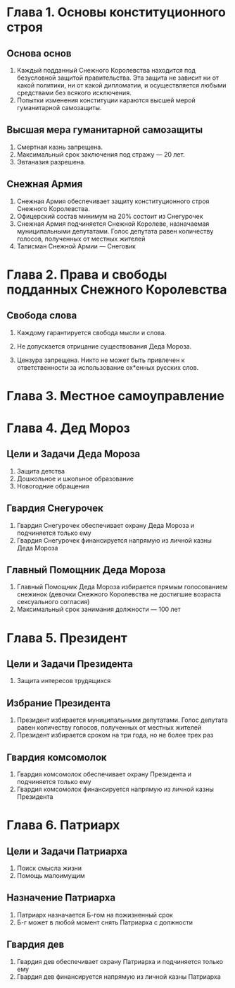 # Глава 1. Основы конституционного строя

## Основа основ

1. Каждый подданный Снежного Королевства находится под безусловной защитой правительства. Эта защита не зависит ни от какой политики, ни от какой дипломатии, и осуществляется любыми средствами без всякого исключения.
2. Попытки изменения конституции караются высшей мерой гуманитарной самозащиты.

## Высшая мера гуманитарной самозащиты

1. Смертная казнь запрещена.
2. Максимальный срок заключения под стражу — 20 лет.
3. Эвтаназия разрешена.

## Снежная Армия

1. Снежная Армия обеспечивает защиту конституционного строя Снежного Королевства.
2. Офицерский состав минимум на 20% состоит из Снегурочек
3. Снежная Армия подчиняется Снежной Королеве, назначаемая муниципальными депутатами. Голос депутата равен количеству голосов, полученных от местных жителей
4. Талисман Снежной Армии — Снеговик

# Глава 2. Права и свободы подданных Снежного Королевства

## Свобода слова

1. Каждому гарантируется свобода мысли и слова.

2. Не допускается отрицание существования Деда Мороза.

3. Цензура запрещена. Никто не может быть привлечен к ответственности за использование ох*енных русских слов.

# Глава 3. Местное самоуправление

# Глава 4. Дед Мороз
## Цели и Задачи Деда Мороза
1. Защита детства
2. Дошкольное и школьное образование
3. Новогодние обращения

## Гвардия Снегурочек

1. Гвардия Снегурочек обеспечивает охрану Деда Мороза и подчиняется только ему
2. Гвардия Снегурочек финансируется напрямую из личной казны Деда Мороза

## Главный Помощник Деда Мороза
1. Главный Помощник Деда Мороза избирается прямым голосованием снежинок (девочки Снежного Королевства не достигшие возраста сексуального согласия)
2. Максимальный срок занимания должности — 100 лет

# Глава 5. Президент
## Цели и Задачи Президента
1. Защита интересов трудящихся
 
## Избрание Президента
1. Президент избирается муниципальными депутатами. Голос депутата равен количеству голосов, полученных от местных жителей
2. Президент избирается сроком на три года, но не более трех раз

## Гвардия комсомолок
1. Гвардия комсомолок обеспечивает охрану Президента и подчиняется только ему
2. Гвардия комсомолок финансируется напрямую из личной казны Президента

# Глава 6. Патриарх
## Цели и Задачи Патриарха
1. Поиск смысла жизни
2. Помощь малоимущим

## Назначение Патриарха
1. Патриарх назначается Б-гом на пожизненный срок
2. Б-г может в любой момент снять Патриарха с должности

## Гвардия дев
1. Гвардия дев обеспечивает охрану Патриарха и подчиняется только ему
2. Гвардия дев финансируется напрямую из личной казны Патриарха
